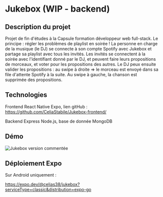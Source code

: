 # Jukebox (WIP - backend)


## Description du projet

Projet de fin d'études à la Capsule formation développeur web full-stack.
Le principe : régler les problèmes de playlist en soirée ! La personne en charge de la musique (le DJ) se connecte à son compte Spotify avec Jukebox et partage sa playlist avec tous les invités.
Les invités se connectent à la soirée avec l'identifiant donné par le DJ, et peuvent faire leurs propositions de morceaux, et voter pour les propositions des autres.
Le DJ peux ensuite valider les propositions : au swipe à droite => le morceau est envoyé dans sa file d'attente Spotify à la suite. Au swipe à gauche, la chanson est supprimée des propositions.

## Technologies
Frontend React Native Expo, lien gitHub : https://github.com/CeliaStabile/Jukebox-frontend/

Backend Express Node.js, base de donnée MongoDB

## Démo
![Jukebox version commentée](https://user-images.githubusercontent.com/125277080/234065542-528880f7-d86c-4940-a493-3099a0f7989e.gif)


## Déploiement Expo 

Sur Android uniquement :

https://expo.dev/@celias38/jukebox?serviceType=classic&distribution=expo-go
